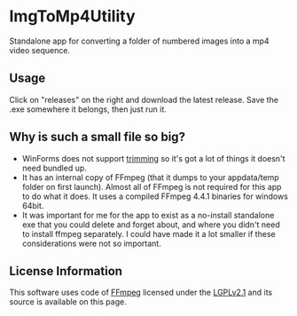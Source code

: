 # ImgToMp4Utility

Standalone app for converting a folder of numbered images into a mp4 video sequence.

## Usage
Click on "releases" on the right and download the latest release. Save the .exe somewhere it belongs, then just run it.

## Why is such a small file so big?
- WinForms does not support [trimming](https://learn.microsoft.com/en-us/dotnet/core/deploying/trimming/incompatibilities?source=recommendations#windows-forms) so it's got a lot of things it doesn't need bundled up.
- It has an internal copy of FFmpeg (that it dumps to your appdata/temp folder on first launch). Almost all of FFmpeg is not required for this app to do what it does. It uses a compiled FFmpeg 4.4.1 binaries for windows 64bit.
- It was important for me for the app to exist as a no-install standalone exe that you could delete and forget about, and where you didn't need to install ffmpeg separately. I could have made it a lot smaller if these considerations were not so important.

## License Information
This software uses code of [FFmpeg](http://ffmpeg.org) licensed under the [LGPLv2.1](http://www.gnu.org/licenses/old-licenses/lgpl-2.1.html) and its source is available on this page.
